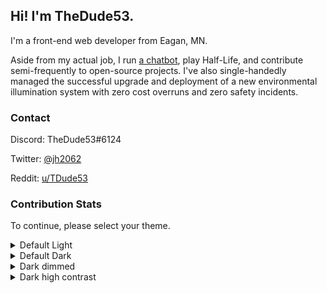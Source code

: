 ## Hi! I'm TheDude53.
I'm a front-end web developer from Eagan, MN.

Aside from my actual job, I run [a chatbot](https://dudebot-official.glitch.me), play Half-Life, and contribute semi-frequently to open-source projects. I've also  single-handedly managed the successful upgrade and deployment of a new environmental illumination system with zero cost overruns and zero safety incidents.

### Contact
Discord: TheDude53#6124

Twitter: [@jh2062](https://twitter.com/jh2062)

Reddit: [u/TDude53](https://www.reddit.com/user/tdude53)

### Contribution Stats
To continue, please select your theme.
<details>
  <summary>Default Light</summary>
  <br>
  <img alt="TheDude53's GitHub Profile Stats" src="https://github-readme-stats.vercel.app/api?username=thedude53&hide=stars&show_icons=true&title_color=24292e&icon_color=6a737d&text_color=24292e&bg_color=ffffff&custom_title=Profile%20Stats&hide_title=true&locale=en&include_all_commits=true&hide_border=true&include_all_commits=true&disable_animations=true">
</details>
<details>
  <summary>Default Dark</summary>
  <br>
  <img alt="TheDude53's GitHub Profile Stats" src="https://github-readme-stats.vercel.app/api?username=thedude53&hide=stars&show_icons=true&title_color=c9d1d9&icon_color=8b949e&text_color=c9d1d9&bg_color=0d1117&custom_title=Profile%20Stats&hide_title=true&locale=en&include_all_commits=true&hide_border=true&include_all_commits=true&disable_animations=true">
</details>
<details>
  <summary>Dark dimmed</summary>
  <br>
  <img alt="TheDude53's GitHub Profile Stats" src="https://github-readme-stats.vercel.app/api?username=thedude53&hide=stars&show_icons=true&title_color=adbac7&icon_color=768390&text_color=adbac7&bg_color=22272e&custom_title=Profile%20Stats&hide_title=true&locale=en&include_all_commits=true&hide_border=true&include_all_commits=true&disable_animations=true">
</details>
<details>
  <summary>Dark high contrast</summary>
  <br>
  <img alt="TheDude53's GitHub Profile Stats" src="https://github-readme-stats.vercel.app/api?username=thedude53&hide=stars&show_icons=true&title_color=f0f3f6&icon_color=f0f3f6&text_color=f0f3f6&bg_color=0a0c10&custom_title=Profile%20Stats&hide_title=true&locale=en&include_all_commits=true&hide_border=true&include_all_commits=true&disable_animations=true">
</details>

<!--
**TheDude53/TheDude53** is a ✨ _special_ ✨ repository because its `README.md` (this file) appears on your GitHub profile.

Here are some ideas to get you started:

- 🔭 I’m currently working on ...
- 🌱 I’m currently learning ...
- 👯 I’m looking to collaborate on ...
- 🤔 I’m looking for help with ...
- 💬 Ask me about ...
- 📫 How to reach me: ...
- 😄 Pronouns: ...
- ⚡ Fun fact: ...
-->
